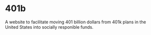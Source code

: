 401b
====

A website to facilitate moving 401 billion dollars from 401k plans in the United States into socially responible funds.
